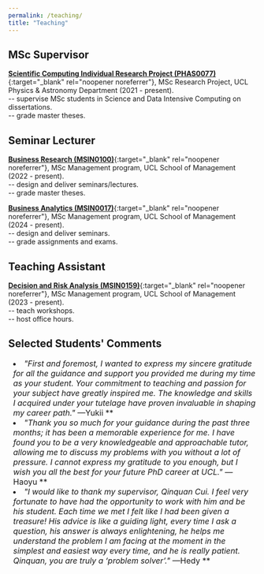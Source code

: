 ```yaml
---
permalink: /teaching/
title: "Teaching"
---
```




## MSc Supervisor
[**Scientific Computing Individual Research Project (PHAS0077)**](https://www.ucl.ac.uk/module-catalogue/modules/scientific-computing-individual-research-project-PHAS0077){:target="_blank" rel="noopener noreferrer"}, MSc Research Project, UCL Physics & Astronomy Department (2021 - present). \
-- supervise MSc students in Science and Data Intensive Computing on dissertations. \
-- grade master theses.


## Seminar Lecturer
[**Business Research (MSIN0100)**](https://www.ucl.ac.uk/module-catalogue/modules/business-research/MSIN0100){:target="_blank" rel="noopener noreferrer"}, MSc Management program, UCL School of Management (2022 - present). \
-- design and deliver seminars/lectures. \
-- grade master theses.

[**Business Analytics (MSIN0017)**](https://www.ucl.ac.uk/module-catalogue/modules/business-analytics-MSIN0017){:target="_blank" rel="noopener noreferrer"}, MSc Management program, UCL School of Management (2024 - present). \
-- design and deliver seminars. \
-- grade assignments and exams.

## Teaching Assistant
[**Decision and Risk Analysis (MSIN0159)**](https://www.ucl.ac.uk/module-catalogue/modules/decision-and-risk-analysis-MSIN0159){:target="_blank" rel="noopener noreferrer"}, MSc Management program, UCL School of Management (2023 - present). \
-- teach workshops. \
-- host office hours.

## Selected Students' Comments
<ul style="padding-left: 10px; list-style-position: inside;">
  <li style="font-size: 16px;">
  <em>"First and foremost, I wanted to express my sincere gratitude for all the guidance and support you provided me during my time as your student. Your commitment to teaching and passion for your subject have greatly inspired me. The knowledge and skills I acquired under your tutelage have proven invaluable in shaping my career path."</em> &mdash;Yukii **
  </li>
  <li style="font-size: 16px;">
  <em>"Thank you so much for your guidance during the past three months; it has been a memorable experience for me. I have found you to be a very knowledgeable and approachable tutor, allowing me to discuss my problems with you without a lot of pressure. I cannot express my gratitude to you enough, but I wish you all the best for your future PhD career at UCL."</em> &mdash;Haoyu **
  </li>  
  <li style="font-size: 16px;">
  <em>"I would like to thank my supervisor, Qinquan Cui. I feel very fortunate to have had the opportunity to work with him and be his student. Each time we met I felt like I had been given a treasure! His advice is like a guiding light, every time I ask a question, his answer is always enlightening, he helps me understand the problem I am facing at the moment in the simplest and easiest way every time, and he is really patient. Qinquan, you are truly a ‘problem solver’."</em> &mdash;Hedy **
  </li>
</ul>



<!-- ## Washington University in St. Louis -->
<!-- - Pol Sci 3090: The Scientific Study of Civil War (Spring 2020) -->
<!--    - [Syllabus](/files/pdf/teaching/PS 3090 Syllabus.pdf) -->
<!-- - Pol Sci 3171: International Conflict Management & Resolution (Fall 2019) -->
<!--     - [Syllabus](/files/pdf/teaching/PS 3171 Syllabus.pdf) -->

<!-- ## The University of North Carolina at Chapel Hill -->
<!-- - Poli 281: Quantitative Research in Political Science (Spring 2019) -->
<!--    - [Syllabus](/files/pdf/teaching/POLI 281 Syllabus.pdf) -->
<!-- - Poli 891: Lab for Advanced Topics in Political Data Science (Fall 2017, Fall 2018) -->
<!--    - [Syllabus](/files/pdf/teaching/POLI 891 Syllabus.pdf) -->

<!-- ## ICPSR Summer Program -->
<!-- - Introduction to Applied Bayesian Modeling (Summer 2017) -->
<!--    - [Syllabus](/files/pdf/teaching/bayes2017.pdf) -->
